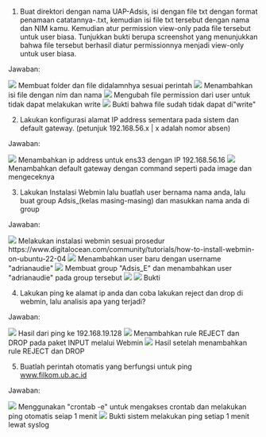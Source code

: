 1. Buat direktori dengan nama UAP-Adsis, isi dengan file txt dengan format
penamaan catatannya-<nama kamu>.txt, kemudian isi file txt
tersebut dengan nama dan NIM kamu. Kemudian atur permission
view-only pada file tersebut untuk user biasa. Tunjukkan bukti berupa
screenshot yang menunjukkan bahwa file tersebut berhasil diatur
permissionnya menjadi view-only untuk user biasa.

Jawaban:

<IMG SRC="/Screenshots/WhatsApp Image 2023-06-11 at 7.30.04 PM.jpeg">
Membuat folder dan file didalamnhya sesuai perintah

<IMG SRC="/Screenshots/WhatsApp Image 2023-06-11 at 7.34.45 PM.jpeg">
Menambahkan isi file dengan nim dan nama

<IMG SRC="/Screenshots/WhatsApp Image 2023-06-11 at 7.38.46 PM.jpeg">
Mengubah file permission dari user untuk tidak dapat melakukan write

<IMG SRC="/Screenshots/WhatsApp Image 2023-06-11 at 7.41.35 PM.jpeg">
Bukti bahwa file sudah tidak dapat di"write"

2. Lakukan konfigurasi alamat IP address sementara pada sistem dan
default gateway. (petunjuk 192.168.56.x | x adalah nomor absen)

Jawaban:

<IMG SRC="/Screenshots/WhatsApp Image 2023-06-11 at 7.55.38 PM.jpeg">
Menambahkan ip address untuk ens33 dengan IP 192.168.56.16

<IMG SRC="/Screenshots/WhatsApp Image 2023-06-11 at 7.58.32 PM.jpeg">
Menambahkan default gateway dengan command seperti pada image dan mengeceknya


3. Lakukan Instalasi Webmin lalu buatlah user bernama nama anda, lalu
buat group Adsis_(kelas masing-masing) dan masukkan nama anda di
group

Jawaban:

<IMG SRC="/Screenshots/WhatsApp Image 2023-06-11 at 9.56.45 PM.jpeg">
Melakukan instalasi webmin sesuai prosedur https://www.digitalocean.com/community/tutorials/how-to-install-webmin-on-ubuntu-22-04

<IMG SRC="/Screenshots/WhatsApp Image 2023-06-11 at 10.04.13 PM.jpeg">
Menambahkan user baru dengan username "adrianaudie"

<IMG SRC="/Screenshots/WhatsApp Image 2023-06-11 at 10.07.36 PM.jpeg">
Membuat group "Adsis_E" dan menambahkan user "adrianaudie" pada group tersebut

<IMG SRC="/Screenshots/WhatsApp Image 2023-06-11 at 10.13.49 PM.jpeg">
<IMG SRC="/Screenshots/WhatsApp Image 2023-06-11 at 10.15.20 PM.jpeg">
Bukti

4. Lakukan ping ke alamat ip anda dan coba lakukan reject dan drop di
webmin, lalu analisis apa yang terjadi?

Jawaban:

<IMG SRC="/Screenshots/WhatsApp Image 2023-06-11 at 10.20.17 PM.jpeg">
Hasil dari ping ke 192.168.19.128

<IMG SRC="/Screenshots/WhatsApp Image 2023-06-11 at 10.23.51 PM.jpeg">
Menambahkan rule REJECT dan DROP pada paket INPUT melalui Webmin 

<IMG SRC="/Screenshots/WhatsApp Image 2023-06-11 at 10.29.52 PM.jpeg">
Hasil setelah menambahkan rule REJECT dan DROP

5. Buatlah perintah otomatis yang berfungsi untuk ping www.filkom.ub.ac.id

Jawaban:

<IMG SRC="/Screenshots/WhatsApp Image 2023-06-11 at 10.32.56 PM.jpeg">
Menggunakan "crontab -e" untuk mengakses crontab dan melakukan ping otomatis seiap 1 menit

<IMG SRC="/Screenshots/WhatsApp Image 2023-06-11 at 10.36.51 PM.jpeg">
Bukti sistem melakukan ping setiap 1 menit lewat syslog
